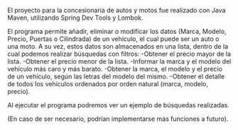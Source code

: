 El proyecto para la concesionaria de autos y motos fue realizado con Java Maven, utilizando Spring Dev Tools y Lombok.

El programa permite añadir, eliminar o modificar los datos (Marca, Modelo, Precio, Puertas o Cilindrada) de un vehículo, el cual puede ser un auto o una moto.
A su vez, estos datos son almacenados en una lista, dentro de la cual podemos realizar búsquedas con filtros:
-Obtener el precio mayor de la lista.
-Obtener el precio menor de la lista.
-Informar la marca y el modelo del vehículo más caro y más barato.
-Obtener la marca, el modelo y el precio de un vehículo, según las letras del modelo del mismo.
-Obtener el detalle de todos los vehículos ordenados por orden natural (marca, modelo, precio).

Al ejecutar el programa podremos ver un ejemplo de búsquedas realizadas.


(En caso de ser necesario, podrían implementarse más funciones a futuro).
